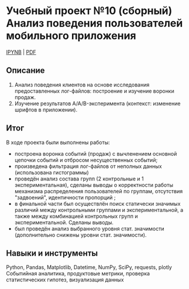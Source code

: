 # Учебный проект №10 (сборный)<BR>Анализ поведения пользователей мобильного приложения

[IPYNB](https://github.com/AlievRust/Portfolio/blob/main/%D0%AF%D0%9F.%20%D0%9F%D1%80%D0%BE%D0%B5%D0%BA%D1%82%2010%20%D1%81%D0%B1%D0%BE%D1%80%D0%BD%D1%8B%D0%B9.%20%D0%90%D0%BD%D0%B0%D0%BB%D0%B8%D0%B7%20%D0%BF%D0%BE%D0%B2%D0%B5%D0%B4%D0%B5%D0%BD%D0%B8%D1%8F%20%D0%BF%D0%BE%D0%BB%D1%8C%D0%B7%D0%BE%D0%B2%D0%B0%D1%82%D0%B5%D0%BB%D0%B5%D0%B9%20%D0%BC%D0%BE%D0%B1%D0%B8%D0%BB%D1%8C%D0%BD%D0%BE%D0%B3%D0%BE%20%D0%BF%D1%80%D0%B8%D0%BB%D0%BE%D0%B6%D0%B5%D0%BD%D0%B8%D1%8F/project10_app_events_analysis.ipynb) | [PDF](https://github.com/AlievRust/Portfolio/blob/main/%D0%AF%D0%9F.%20%D0%9F%D1%80%D0%BE%D0%B5%D0%BA%D1%82%2010%20%D1%81%D0%B1%D0%BE%D1%80%D0%BD%D1%8B%D0%B9.%20%D0%90%D0%BD%D0%B0%D0%BB%D0%B8%D0%B7%20%D0%BF%D0%BE%D0%B2%D0%B5%D0%B4%D0%B5%D0%BD%D0%B8%D1%8F%20%D0%BF%D0%BE%D0%BB%D1%8C%D0%B7%D0%BE%D0%B2%D0%B0%D1%82%D0%B5%D0%BB%D0%B5%D0%B9%20%D0%BC%D0%BE%D0%B1%D0%B8%D0%BB%D1%8C%D0%BD%D0%BE%D0%B3%D0%BE%20%D0%BF%D1%80%D0%B8%D0%BB%D0%BE%D0%B6%D0%B5%D0%BD%D0%B8%D1%8F/project10_app_events_analysis.pdf)

## Описание  

1. Анализ поведения клиентов на основе исследования предоставленных лог-файлов: построение и изучение воронки продаж.
2. Изучение результатов A/A/B-эксперимента (контекст: изменение шрифтов в приложении).


## Итог  

В ходе проекта были выполнены работы:
- построена воронка событий (продаж) с вычленением основной цепочки событий и отбросом несущественных событий;
- произведена фильтрация лог-файлов от неполных данных (использована гистограммы)
- проведён анализ состава групп (2 контрольные и 1 экспериментальная), сделаны выводы о корректности работы механизма распределения пользователей по группам, отсутствия "задвоений", идентичности пропорций ;
- в финальной части был осуществлён поиск статически значимых различий между контрольными группами и экспериментальной, а также между комбинацией контрольных групп и экспериментальной. Сделаны выводы.
- был проведён анализ выбранного уровня стат. значимости (дополнительно снижены уровни стат. значимости).


## Навыки и инструменты  

Python, Pandas, Matplotlib, Datetime, NumPy, SciPy, requests, plotly  
Событийная аналитика, продуктовые метрики, проверка статистических гипотез, визуализация данных
